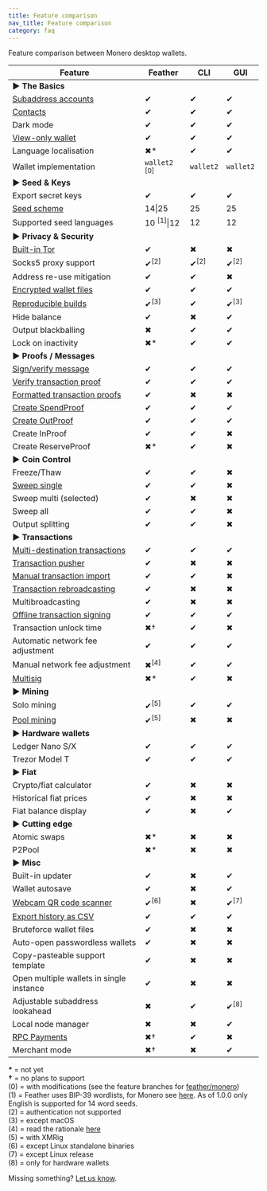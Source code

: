 ```yaml
---
title: Feature comparison
nav_title: Feature comparison
category: faq
---
```


Feature comparison between Monero desktop wallets.

|Feature|Feather|CLI|GUI|
|-------|---|---|-------|
|**► The Basics**|
|[Subaddress accounts](switch-subaddress-account)    |✔|✔|✔|
|[Contacts](add-contact)                      |✔|✔|✔|
|Dark mode                                    |✔|✔|✔|
|[View-only wallet](create-view-only-wallet)  |✔|✔|✔|
|Language localisation                        |✖*|✔|✔|
|Wallet implementation                        |`wallet2` <sup>[0]</sup>|`wallet2`|`wallet2`|
|**► Seed & Keys**|
|Export secret keys                           |✔|✔|✔|
|[Seed scheme](seed-scheme)                   |14\|25|25|25|
|Supported seed languages                     |10 <sup>[1]</sup>\|12|12|12|
|**► Privacy & Security**|
|[Built-in Tor](tor-support)                  |✔|✖|✖|
|Socks5 proxy support                         |✔<sup>[2]</sup>|✔<sup>[2]</sup>|✔<sup>[2]</sup>|
|Address re-use mitigation                    |✔|✔|✖|
|[Encrypted wallet files](wallet-files)       |✔|✔|✔|
|[Reproducible builds](building-from-source)  |✔<sup>[3]</sup>|✔|✔<sup>[3]</sup>|
|Hide balance                                 |✔|✖|✔|
|Output blackballing                          |✖|✔|✔|
|Lock on inactivity                           |✖*|✔|✔|
|**► Proofs / Messages**|
|[Sign/verify message](sign-verify-message)   |✔|✔|✔|
|[Verify transaction proof](verify-tx-proof)  |✔|✔|✔|
|[Formatted transaction proofs](formatted-tx-proofs)       |✔|✖|✖|
|[Create SpendProof](prove-tx-authorship)     |✔|✔|✔|
|[Create OutProof](prove-payment)             |✔|✔|✔|
|Create InProof                               |✔|✔|✖|
|Create ReserveProof                          |✖*|✔|✖|
|**► Coin Control**|
|Freeze/Thaw                                  |✔|✔|✖|
|[Sweep single](sweep-output)                 |✔|✔|✖|
|Sweep multi (selected)                       |✔|✖|✖|
|Sweep all                                    |✔|✔|✖|
|Output splitting                             |✔|✔|✖|
|**► Transactions**|
|[Multi-destination transactions](pay-to-many)|✔|✔|✔|
|[Transaction pusher](push-tx)                |✔|✖|✖|
|[Manual transaction import](missing-tx)      |✔|✔|✖|
|[Transaction rebroadcasting](failed-tx)      |✔|✖|✖|
|Multibroadcasting                            |✔|✖|✖|
|[Offline transaction signing](offline-tx-signing)              |✔|✔|✔|
|Transaction unlock time                      |✖†|✔|✖|
|Automatic network fee adjustment             |✔|✔|✔|
|Manual network fee adjustment                |✖<sup>[4]</sup>|✔|✔|
|[Multisig](multisig)                         |✖*|✔|✖|
|**► Mining**|
|Solo mining                                  |✔<sup>[5]</sup>|✔|✔|
|[Pool mining](mining-setup)                  |✔<sup>[5]</sup>|✖|✖|
|**► Hardware wallets**|
|Ledger Nano S/X                              |✔|✔|✔|
|Trezor Model T                               |✔|✔|✔|
|**► Fiat**|
|Crypto/fiat calculator                       |✔|✖|✖|
|Historical fiat prices                       |✔|✖|✖|
|Fiat balance display                         |✔|✖|✔|
|**► Cutting edge**|
|Atomic swaps                                 |✖*|✖|✖|
|P2Pool                                       |✖*|✖|✖|
|**► Misc**|
|Built-in updater                             |✔|✖|✔|
|Wallet autosave                              |✔|✖|✔|
|[Webcam QR code scanner](webcam-qr-scanner)  |✔<sup>[6]</sup>|✖|✔<sup>[7]</sup>|
|[Export history as CSV](export-tx-history)   |✔|✔|✔|
|Bruteforce wallet files                      |✔|✖|✖|
|Auto-open passwordless wallets               |✔|✖|✖|
|Copy-pasteable support template              |✔|✖|✖|
|Open multiple wallets  in single instance    |✔|✖|✖|
|Adjustable subaddress lookahead              |✖|✔|✔<sup>[8]</sup>|
|Local node manager                           |✖|✖|✔|
|[RPC Payments](rpc-payments)                 |✖†|✔|✖|
|Merchant mode                                |✖†|✖|✔|

**\*** = not yet  
**†** = no plans to support  
(0) = with modifications (see the feature branches for [feather/monero](https://github.com/feather-wallet/monero))  
(1) = Feather uses BIP-39 wordlists, for Monero see [here](https://github.com/monero-project/monero/tree/master/src/mnemonics). As of 1.0.0 only English is supported for 14 word seeds.  
(2) = authentication not supported  
(3) = except macOS  
(4) = read the rationale [here](transaction-fee)  
(5) = with XMRig  
(6) = except Linux standalone binaries  
(7) = except Linux release  
(8) = only for hardware wallets  

Missing something? [Let us know](report-an-issue).
